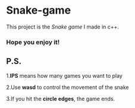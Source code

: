 # Snake-game
This project is the _Snake game_ I made in c++.
### Hope you enjoy it!
## P.S.
1.**IPS** means how many games you want to play

2.Use **wasd** to control the movement of the snake

3.If you hit the **circle edges**, the game ends.
